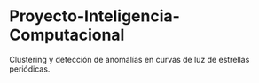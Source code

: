 # Proyecto-Inteligencia-Computacional

Clustering y detección de anomalías en curvas de luz de estrellas periódicas.
